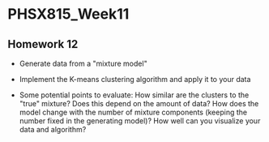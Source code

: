 # PHSX815_Week11

## Homework 12

- Generate data from a "mixture model"

- Implement the K-means clustering algorithm and apply it to your data

- Some potential points to evaluate: How similar are the clusters to the "true" mixture? Does this depend on the amount of data? How does the model change with the number of mixture components (keeping the number fixed in the generating model)? How well can you visualize your data and algorithm?